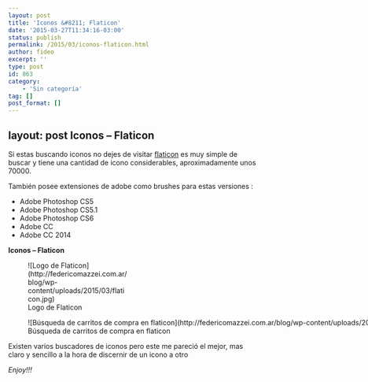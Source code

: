 ```yaml
---
layout: post
title: 'Iconos &#8211; Flaticon'
date: '2015-03-27T11:34:16-03:00'
status: publish
permalink: /2015/03/iconos-flaticon.html
author: fideo
excerpt: ''
type: post
id: 863
category:
    - 'Sin categoría'
tag: []
post_format: []
---
```

layout: post
Iconos – Flaticon
-----------------

Si estas buscando iconos no dejes de visitar [flaticon](http://www.flaticon.com/ "falticon") es muy simple de buscar y tiene una cantidad de icono considerables, aproximadamente unos 70000.

También posee extensiones de adobe como brushes para estas versiones :

- Adobe Photoshop CS5
- Adobe Photoshop CS5.1
- Adobe Photoshop CS6
- Adobe CC
- Adobe CC 2014

**Iconos – Flaticon**

<figure aria-describedby="caption-attachment-1037" class="wp-caption alignleft" id="attachment_1037" style="width: 202px">![Logo de Flaticon](http://federicomazzei.com.ar/blog/wp-content/uploads/2015/03/flaticon.jpg)<figcaption class="wp-caption-text" id="caption-attachment-1037">Logo de Flaticon</figcaption></figure>

<figure aria-describedby="caption-attachment-1039" class="wp-caption alignleft" id="attachment_1039" style="width: 1344px">![Búsqueda de carritos de compra en flaticon](http://federicomazzei.com.ar/blog/wp-content/uploads/2015/03/flaticon_add_to_cart.jpg)<figcaption class="wp-caption-text" id="caption-attachment-1039">Búsqueda de carritos de compra en flaticon</figcaption></figure>

Existen varios buscadores de iconos pero este me pareció el mejor, mas claro y sencillo a la hora de discernir de un icono a otro

*Enjoy!!!*